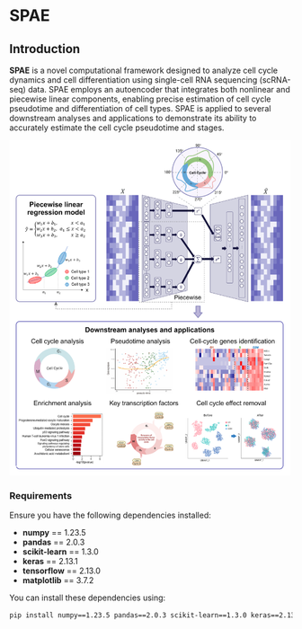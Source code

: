 # SPAE

## Introduction

**SPAE** is a novel computational framework designed to analyze cell cycle dynamics and cell differentiation using single-cell RNA sequencing (scRNA-seq) data. SPAE employs an autoencoder that integrates both nonlinear and piecewise linear components, enabling precise estimation of cell cycle pseudotime and differentiation of cell types. SPAE is applied to several downstream analyses and applications to demonstrate its ability to accurately estimate the cell cycle pseudotime and stages.

<img src="https://github.com/YaJahn/SPAE/blob/master/Fig1.png" width="500px">

###  Requirements
Ensure you have the following dependencies installed:

- **numpy** == 1.23.5
- **pandas** == 2.0.3
- **scikit-learn** == 1.3.0
- **keras** == 2.13.1
- **tensorflow** == 2.13.0
- **matplotlib** == 3.7.2

You can install these dependencies using:

```bash
pip install numpy==1.23.5 pandas==2.0.3 scikit-learn==1.3.0 keras==2.13.1 tensorflow==2.13.0 matplotlib==3.7.2

```
